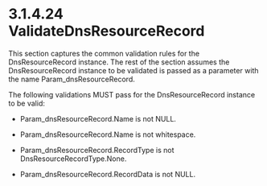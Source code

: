 <html dir="LTR" xmlns:mshelp="http://msdn.microsoft.com/mshelp" xmlns:ddue="http://ddue.schemas.microsoft.com/authoring/2003/5" xmlns:xlink="http://www.w3.org/1999/xlink" xmlns:tool="http://www.microsoft.com/tooltip">
 <body>
 <div id="header">
 <h1 class="heading">3.1.4.24 ValidateDnsResourceRecord</h1>
 </div>
 <div id="mainSection">
 <div id="mainBody">
 <div id="allHistory" class="saveHistory"></div>
 <div id="sectionSection0" class="section" name="collapseableSection">
 

<p>This section captures the common validation rules for the
DnsResourceRecord instance. The rest of the section assumes the
DnsResourceRecord instance to be validated is passed as a parameter with the
name Param_dnsResourceRecord.</p>

<p>The following validations MUST pass for the
DnsResourceRecord instance to be valid:</p>

<ul><li><p><span><span> 
</span></span>Param_dnsResourceRecord.Name is not NULL.</p>

</li><li><p><span><span> 
</span></span>Param_dnsResourceRecord.Name is not whitespace.</p>

</li><li><p><span><span> 
</span></span>Param_dnsResourceRecord.RecordType is not
DnsResourceRecordType.None.</p>

</li><li><p><span><span> 
</span></span>Param_dnsResourceRecord.RecordData is not NULL.</p>

</li></ul>
 </div>
 </div>
 </div>
 </body>
</html>
